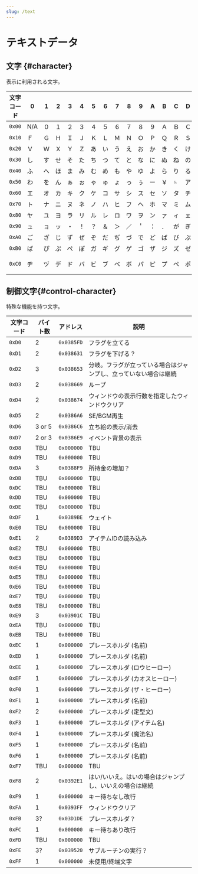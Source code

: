 ```yaml
---
slug: /text
---
```


# テキストデータ

## 文字 {#character}

表示に利用される文字。

| 文字コード |  0  |  1  |  2  |  3  |  4  |  5  |  6  |  7  |  8  |  9  |  A  |  B  |  C  |  D  |  E  |  F  |
|------------|-----|-----|-----|-----|-----|-----|-----|-----|-----|-----|-----|-----|-----|-----|-----|-----|
| `0x00`     | N/A |  ０ |  １ |  ２ |  ３ |  ４ |  ５ |  ６ |  ７ |  ８ |  ９ |  Ａ |  Ｂ |  Ｃ |  Ｄ |  Ｅ |
| `0x10`     |  Ｆ |  Ｇ |  Ｈ |  Ｉ |  Ｊ |  Ｋ |  Ｌ |  Ｍ |  Ｎ |  Ｏ |  Ｐ |  Ｑ |  Ｒ |  Ｓ |  Ｔ |  Ｕ |
| `0x20`     |  Ｖ |  Ｗ |  Ｘ |  Ｙ |  Ｚ |  あ |  い |  う |  え |  お |  か |  き |  く |  け |  こ |  さ |
| `0x30`     |  し |  す |  せ |  そ |  た |  ち |  つ |  て |  と |  な |  に |  ぬ |  ね |  の |  は |  ひ |
| `0x40`     |  ふ |  へ |  ほ |  ま |  み |  む |  め |  も |  や |  ゆ |  よ |  ら |  り |  る |  れ |  ろ |
| `0x50`     |  わ |  を |  ん |  ぁ |  ぉ |  ゃ |  ゅ |  ょ |  っ |  ぅ |  ー |  ￥ |  ♄  |  ア |  イ |  ウ |
| `0x60`     |  エ |  オ |  カ |  キ |  ク |  ケ |  コ |  サ |  シ |  ス |  セ |  ソ |  タ |  チ |  ツ |  テ |
| `0x70`     |  ト |  ナ |  ニ |  ヌ |  ネ |  ノ |  ハ |  ヒ |  フ |  ヘ |  ホ |  マ |  ミ |  ム |  メ |  モ |
| `0x80`     |  ヤ |  ユ |  ヨ |  ラ |  リ |  ル |  レ |  ロ |  ワ |  ヲ |  ン |  ァ |  ィ |  ェ |  ォ |  ャ |
| `0x90`     |  ュ |  ョ |  ッ |  ・ |  ！ |  ？ |  ＆ |  ＞ |  ／ |  ＇ |  ： |  ． |  が |  ぎ |  ぐ |  げ |
| `0xA0`     |  ご |  ざ |  じ |  ず |  ぜ |  ぞ |  だ |  ぢ |  づ |  で |  ど |  ば |  び |  ぶ |  べ |  ぼ |
| `0xB0`     |  ぱ |  ぴ |  ぷ |  ぺ |  ぽ |  ガ |  ギ |  グ |  ゲ |  ゴ |  ザ |  ジ |  ズ |  ゼ |  ゾ |  ダ |
| `0xC0`     |  ヂ |  ヅ |  デ |  ド |  バ |  ビ |  ブ |  ベ |  ボ |  パ |  ピ |  プ |  ペ |  ポ |  ヴ | 空白|

## 制御文字{#control-character}

特殊な機能を持つ文字。

| 文字コード | バイト数 | アドレス   | 説明                                                             |
|------------|----------|------------|------------------------------------------------------------------|
| `0xD0`     | 2        | `0x0385FD` | フラグを立てる                                                   |
| `0xD1`     | 2        | `0x038631` | フラグを下げる？                                                 |
| `0xD2`     | 3        | `0x038653` | 分岐。フラグが立っている場合はジャンプし、立っていない場合は継続 |
| `0xD3`     | 2        | `0x038669` | ループ                                                           |
| `0xD4`     | 2        | `0x038674` | ウィンドウの表示行数を指定したウィンドウクリア                   |
| `0xD5`     | 2        | `0x0386A6` | SE/BGM再生                                                       |
| `0xD6`     | 3 or 5   | `0x0386C6` | 立ち絵の表示/消去                                                |
| `0xD7`     | 2 or 3   | `0x0386E9` | イベント背景の表示                                               |
| `0xD8`     | TBU      | `0x000000` | TBU                                                              |
| `0xD9`     | TBU      | `0x000000` | TBU                                                              |
| `0xDA`     | 3        | `0x0388F9` | 所持金の増加？                                                   |
| `0xDB`     | TBU      | `0x000000` | TBU                                                              |
| `0xDC`     | TBU      | `0x000000` | TBU                                                              |
| `0xDD`     | TBU      | `0x000000` | TBU                                                              |
| `0xDE`     | TBU      | `0x000000` | TBU                                                              |
| `0xDF`     | 1        | `0x0389BE` | ウェイト                                                         |
| `0xE0`     | TBU      | `0x000000` | TBU                                                              |
| `0xE1`     | 2        | `0x0389D3` | アイテムIDの読み込み                                             |
| `0xE2`     | TBU      | `0x000000` | TBU                                                              |
| `0xE3`     | TBU      | `0x000000` | TBU                                                              |
| `0xE4`     | TBU      | `0x000000` | TBU                                                              |
| `0xE5`     | TBU      | `0x000000` | TBU                                                              |
| `0xE6`     | TBU      | `0x000000` | TBU                                                              |
| `0xE7`     | TBU      | `0x000000` | TBU                                                              |
| `0xE8`     | TBU      | `0x000000` | TBU                                                              |
| `0xE9`     | 3        | `0x03901C` | TBU                                                              |
| `0xEA`     | TBU      | `0x000000` | TBU                                                              |
| `0xEB`     | TBU      | `0x000000` | TBU                                                              |
| `0xEC`     | 1        | `0x000000` | プレースホルダ (名前)                                            |
| `0xED`     | 1        | `0x000000` | プレースホルダ (名前)                                            |
| `0xEE`     | 1        | `0x000000` | プレースホルダ (ロウヒーロー)                                    |
| `0xEF`     | 1        | `0x000000` | プレースホルダ (カオスヒーロー)                                  |
| `0xF0`     | 1        | `0x000000` | プレースホルダ (ザ・ヒーロー)                                    |
| `0xF1`     | 1        | `0x000000` | プレースホルダ (名前)                                            |
| `0xF2`     | 2        | `0x000000` | プレースホルダ (定型文)                                          |
| `0xF3`     | 1        | `0x000000` | プレースホルダ (アイテム名)                                      |
| `0xF4`     | 1        | `0x000000` | プレースホルダ (魔法名)                                          |
| `0xF5`     | 1        | `0x000000` | プレースホルダ (名前)                                            |
| `0xF6`     | 1        | `0x000000` | プレースホルダ (名前)                                            |
| `0xF7`     | TBU      | `0x000000` | TBU                                                              |
| `0xF8`     | 2        | `0x0392E1` | はい/いいえ。はいの場合はジャンプし、いいえの場合は継続          |
| `0xF9`     | 1        | `0x000000` | キー待ちなし改行                                                 |
| `0xFA`     | 1        | `0x0393FF` | ウィンドウクリア                                                 |
| `0xFB`     | 3?       | `0x03D1DE` | プレースホルダ？                                                 |
| `0xFC`     | 1        | `0x000000` | キー待ちあり改行                                                 |
| `0xFD`     | TBU      | `0x000000` | TBU                                                              |
| `0xFE`     | 3?       | `0x039520` | サブルーチンの実行？                                             |
| `0xFF`     | 1        | `0x000000` | 未使用/終端文字                                                  |
